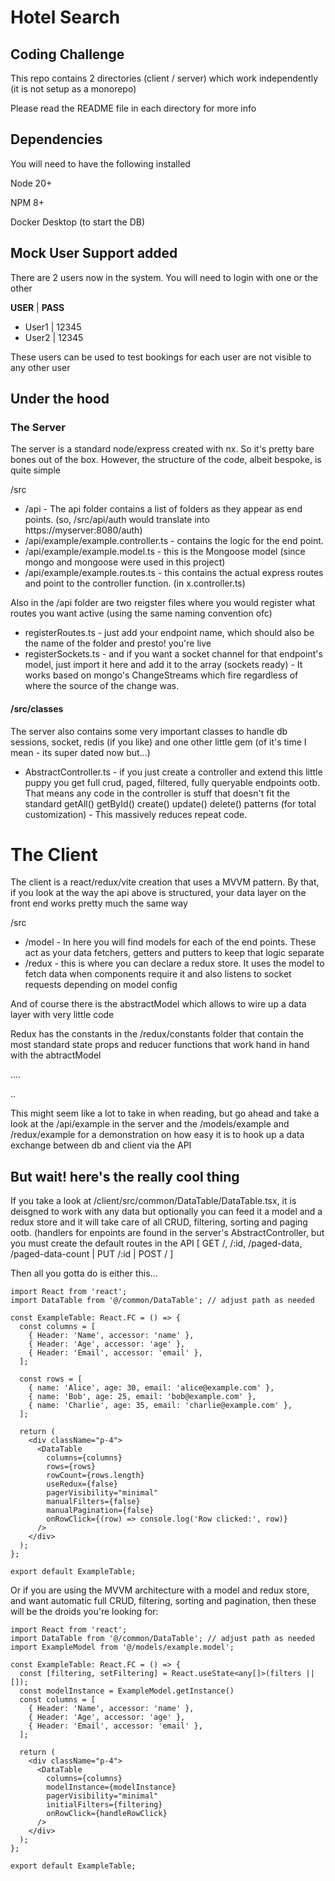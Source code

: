 # Hotel Search

## Coding Challenge

This repo contains 2 directories (client / server) which work independently (it is not setup as a monorepo)

Please read the README file in each directory for more info

## Dependencies

You will need to have the following installed

Node 20+

NPM 8+

Docker Desktop (to start the DB)

## Mock User Support added

There are 2 users now in the system. You will need to login with one or the other

**USER** | **PASS**

- User1 | 12345
- User2 | 12345

These users can be used to test bookings for each user are not visible to any other user

## Under the hood

### The Server

The server is a standard node/express created with nx. So it's pretty bare bones out of the box. However, the structure of the code, albeit bespoke, is quite simple

/src

- /api - The api folder contains a list of folders as they appear as end points. (so, /src/api/auth would translate into https://myserver:8080/auth)
- /api/example/example.controller.ts - contains the logic for the end point.
- /api/example/example.model.ts - this is the Mongoose model (since mongo and mongoose were used in this project)
- /api/example/example.routes.ts - this contains the actual express routes and point to the controller function. (in x.controller.ts)

Also in the /api folder are two reigster files where you would register what routes you want active (using the same naming convention ofc)

- registerRoutes.ts - just add your endpoint name, which should also be the name of the folder and presto! you're live
- registerSockets.ts - and if you want a socket channel for that endpoint's model, just import it here and add it to the array (sockets ready) - It works based on mongo's ChangeStreams which fire regardless of where the source of the change was.

#### /src/classes

The server also contains some very important classes to handle db sessions, socket, redis (if you like) and one other little gem (of it's time I mean - its super dated now but...)

- AbstractController.ts - if you just create a controller and extend this little puppy you get full crud, paged, filtered, fully queryable endpoints ootb. That means any code in the controller is stuff that doesn't fit the standard getAll() getById() create() update() delete() patterns (for total customization) - This massively reduces repeat code.


# The Client

The client is a react/redux/vite creation that uses a MVVM pattern. By that, if you look at the way the api above is structured, your data layer on the front end works pretty much the same way

/src
- /model - In here you will find models for each of the end points. These act as your data fetchers, getters and putters to keep that logic separate
- /redux - this is where you can declare a redux store. It uses the model to fetch data when components require it and also listens to socket requests depending on model config

And of course there is the abstractModel which allows to wire up a data layer with very little code

Redux has the constants in the /redux/constants folder that contain the most standard state props and reducer functions that work hand in hand with the abtractModel 

....

..

This might seem like a lot to take in when reading, but go ahead and take a look at the /api/example in the server and the /models/example and /redux/example for a demonstration on how easy it is to hook up a data exchange between db and client via the API

## But wait! here's the really cool thing

If you take a look at /client/src/common/DataTable/DataTable.tsx, it is deisgned to work with any data but optionally you can feed it a model and a redux store and it will take care of all CRUD, filtering, sorting and paging ootb. (handlers for enpoints are found in the server's AbstractController, but you must create the default routes in the API [ GET /, /:id, /paged-data, /paged-data-count | PUT /:id | POST / ]

Then all you gotta do is either this...

```tsx usage
import React from 'react';
import DataTable from '@/common/DataTable'; // adjust path as needed

const ExampleTable: React.FC = () => {
  const columns = [
    { Header: 'Name', accessor: 'name' },
    { Header: 'Age', accessor: 'age' },
    { Header: 'Email', accessor: 'email' },
  ];

  const rows = [
    { name: 'Alice', age: 30, email: 'alice@example.com' },
    { name: 'Bob', age: 25, email: 'bob@example.com' },
    { name: 'Charlie', age: 35, email: 'charlie@example.com' },
  ];

  return (
    <div className="p-4">
      <DataTable
        columns={columns}
        rows={rows}
        rowCount={rows.length}
        useRedux={false}
        pagerVisibility="minimal"
        manualFilters={false}
        manualPagination={false}
        onRowClick={(row) => console.log('Row clicked:', row)}
      />
    </div>
  );
};

export default ExampleTable;
```

Or if you are using the MVVM architecture with a model and redux store, and want automatic full CRUD, filtering, sorting and pagination, then these will be the droids you're looking for:

```tsx
import React from 'react';
import DataTable from '@/common/DataTable'; // adjust path as needed
import ExampleModel from '@/models/example.model';

const ExampleTable: React.FC = () => {
  const [filtering, setFiltering] = React.useState<any[]>(filters || []);
  const modelInstance = ExampleModel.getInstance()
  const columns = [
    { Header: 'Name', accessor: 'name' },
    { Header: 'Age', accessor: 'age' },
    { Header: 'Email', accessor: 'email' },
  ];

  return (
    <div className="p-4">
      <DataTable
        columns={columns}
        modelInstance={modelInstance}
        pagerVisibility="minimal"
        initialFilters={filtering}
        onRowClick={handleRowClick}
      />
    </div>
  );
};

export default ExampleTable;
```

